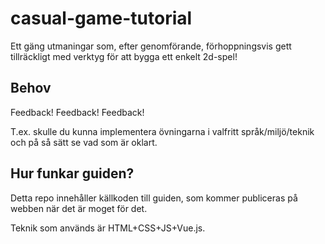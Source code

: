 # casual-game-tutorial
Ett gäng utmaningar som, efter genomförande, förhoppningsvis gett tillräckligt med verktyg för att bygga ett enkelt 2d-spel!

Behov
-----

Feedback! Feedback! Feedback!

T.ex. skulle du kunna implementera övningarna i valfritt språk/miljö/teknik och på så sätt se vad som är oklart.


Hur funkar guiden?
------------------

Detta repo innehåller källkoden till guiden, som kommer publiceras på webben när det är moget för det.

Teknik som används är HTML+CSS+JS+Vue.js.




